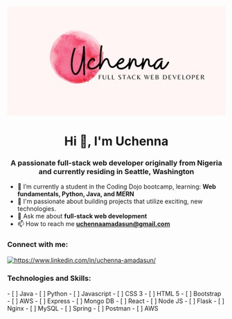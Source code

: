 <img src="Rustic Minimal Wedding Print Banner.jpg"/>




<h1 align="center">Hi 👋, I'm Uchenna</h1>
<h3 align="center">A passionate full-stack web developer originally from Nigeria and currently residing in Seattle, Washington</h3>

- 🌱 I’m currently a student in the Coding Dojo bootcamp, learning: **Web fundamentals, Python, Java, and MERN**
- :pinched_fingers: I'm passionate about building projects that utilize exciting, new technologies.
- 💬 Ask me about **full-stack web development**
- 📫 How to reach me **uchennaamadasun@gmail.com**

<h3 align="left">Connect with me:</h3>
<p align="left">
<a href="https://linkedin.com/in/https://www.linkedin.com/in/uchenna-amadasun/" target="blank"><img align="center" src="https://raw.githubusercontent.com/rahuldkjain/github-profile-readme-generator/master/src/images/icons/Social/linked-in-alt.svg" alt="https://www.linkedin.com/in/uchenna-amadasun/" height="30" width="40" /></a>
</p>

<h3 align="left">Technologies and Skills:</h3>
- [ ] Java
- [ ] Python
- [ ] Javascript
- [ ] CSS 3
- [ ] HTML 5
- [ ] Bootstrap
- [ ] AWS
- [ ] Express
- [ ] Mongo DB
- [ ] React
- [ ] Node JS
- [ ] Flask
- [ ] Nginx
- [ ] MySQL
- [ ] Spring
- [ ] Postman
- [ ] AWS
